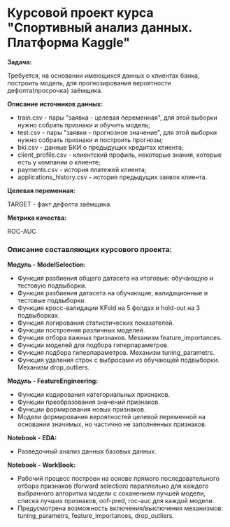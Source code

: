 # Курсовой проект курса "Спортивный анализ данных. Платформа Kaggle"

**Задача:** 

Требуется, на основании имеющихся данных о клиентах банка, построить модель, для прогнозирования вероятности дефолта(просрочка) заёмщика.

**Описание источников данных:**

- train.csv - пары "заявка - целевая переменная", для этой выборки нужно собрать признаки и обучить модель; 
- test.csv - пары "заявки - прогнозное значение", для этой выборки нужно собрать признаки и построить прогнозы; 
- bki.csv - данные БКИ о предыдущих кредитах клиента; 
- client_profile.csv - клиентский профиль, некоторые знания, которые есть у компании о клиенте; 
- payments.csv - история платежей клиента; 
- applications_history.csv - история предыдущих заявок клиента. 

**Целевая переменная:** 

TARGET - факт дефолта заёмщика.

**Метрика качества:**

ROC-AUC

### Описание составляющих курсового проекта:

**Модуль - ModelSelection:**
- Функция разбиения общего датасета на итоговые: обучающую и тестовую подвыборки.
- Функция разбиения датасета на обучающие, валидационные и тестовые подвыборки.
- Функция кросс-валидации KFold на 5 фолдах и hold-out на 3 подвыборках.
- Функция логирования статистических показателей.
- Функции построения различных моделей.
- Функция отбора важных признаков. Механизм feature_importances.
- Функции моделей для подбора гиперпараметров.
- Функция подбора гиперпараметров. Механизм tuning_parametrs.
- Функция удаления строк с выбросами  из обучающей подвыборки. Механизм drop_outliers.

**Модуль - FeatureEngineering:**
- Функции кодирования категориальных признаков.
- Функции преобразования значений признаков.
- Функции формирования новых признаков.
- Модели формирования вероятностей целевой переменной на основании значимых, но частично не заполненных признаков.

**Notebook - EDA:**
- Разведочный анализ данных базовых данных.

**Notebook - WorkBook:**

- Рабочий процесс построен на основе прямого последовательного отбора признаков (forward selection) параллельно для каждого выбранного алгоритма модели с соханением лучшей модели, списка лучших признаков, oof-pred, roc-auc для каждой модели. 
- Предусмотрена возможность включения/выключения механизмов: tuning_parametrs, feature_importances, drop_outliers. 

